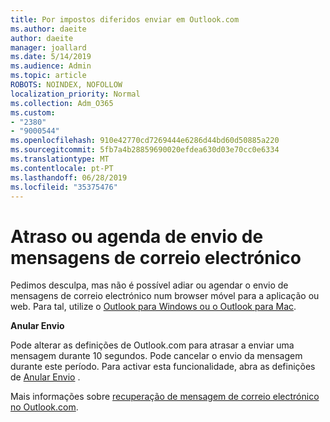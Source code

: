 ```yaml
---
title: Por impostos diferidos enviar em Outlook.com
ms.author: daeite
author: daeite
manager: joallard
ms.date: 5/14/2019
ms.audience: Admin
ms.topic: article
ROBOTS: NOINDEX, NOFOLLOW
localization_priority: Normal
ms.collection: Adm_O365
ms.custom:
- "2380"
- "9000544"
ms.openlocfilehash: 910e42770cd7269444e6286d44bd60d50885a220
ms.sourcegitcommit: 5fb7a4b28859690020efdea630d03e70cc0e6334
ms.translationtype: MT
ms.contentlocale: pt-PT
ms.lasthandoff: 06/28/2019
ms.locfileid: "35375476"
---
```

# <a name="delay-or-schedule-sending-email-messages"></a>Atraso ou agenda de envio de mensagens de correio electrónico

Pedimos desculpa, mas não é possível adiar ou agendar o envio de mensagens de correio electrónico num browser móvel para a aplicação ou web. Para tal, utilize o [Outlook para Windows ou o Outlook para Mac](https://products.office.com/outlook/email-and-calendar-software-microsoft-outlook).

**Anular Envio**

Pode alterar as definições de Outlook.com para atrasar a enviar uma mensagem durante 10 segundos. Pode cancelar o envio da mensagem durante este período. Para activar esta funcionalidade, abra as definições de [Anular Envio](https://outlook.live.com/mail/options/mail/messageContent/undoSend) .

Mais informações sobre [recuperação de mensagem de correio electrónico no Outlook.com](https://support.office.com/article/c069ddde-5282-4085-8f4c-d7b133324f8a).
